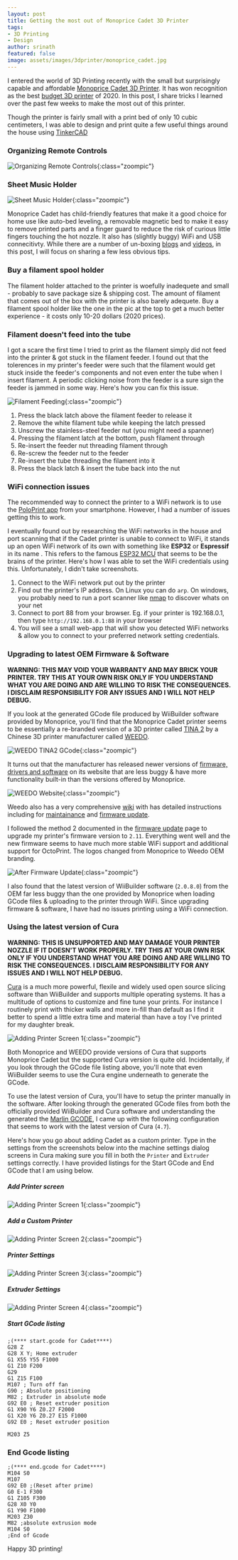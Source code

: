 ```yaml
---
layout: post
title: Getting the most out of Monoprice Cadet 3D Printer
tags:
- 3D Printing
- Design
author: srinath
featured: false
image: assets/images/3dprinter/monoprice_cadet.jpg
---
```


I entered the world of 3D Printing recently with the small but surprisingly capable and 
affordable [Monoprice Cadet 3D Printer](https://www.monoprice.com/product?p_id=40108).
It has won recognition as the best [budget 3D printer](https://www.nytimes.com/wirecutter/reviews/best-home-3d-printer/)
of 2020. In this post, I share tricks I learned over the past few weeks 
to make the most out of this printer.


Though the printer is fairly small with a print bed of only 10 cubic centimeters, I was able
to design and print quite a few useful things around the house using [TinkerCAD](https://www.tinkercad.com/)

### Organizing Remote Controls
![Organizing Remote Controls](/assets/images/3dprinter/remote_control_stands.jpg){:class="zoompic"}

### Sheet Music Holder
![Sheet Music Holder](/assets/images/3dprinter/piano_music_holder.jpg){:class="zoompic"}

Monoprice Cadet has child-friendly features that make it a good choice for home use
like auto-bed leveling, a removable magnetic bed to make it easy to remove printed parts
and a finger guard to reduce the risk of curious little fingers touching the hot nozzle.
It also has (slightly buggy) WiFi and USB connecitivty. While there are a number of
un-boxing [blogs](https://makerhacks.com/monoprice-mp-cadet-3d-printer-review/)
and [videos](https://www.youtube.com/watch?v=hoYCt1jiLUE), in this post, I will focus
on sharing a few less obvious tips.

### Buy a filament spool holder
The filament holder attached to the printer is woefully inadequete and small - probably to
save package size & shipping cost. The amount of filament that comes out of the box with
the printer is also barely adequete. Buy a filament spool holder like the one in the pic
at the top to get a much better experience - it costs only 10-20 dollars (2020 prices).

### Filament doesn't feed into the tube
I got a scare the first time I tried to print as the filament simply did not feed into
the printer & got stuck in the filament feeder. I found out that the tolerences in my 
printer's feeder were such that the filament would get stuck inside the 
feeder's components and not even enter the tube when I insert filament. A periodic 
clicking noise from the feeder is a sure sign the feeder is jammed in some way. Here's
how you can fix this issue.

![Filament Feeding](/assets/images/3dprinter/filament-feeding.jpg){:class="zoompic"}

1. Press the black latch above the filament feeder to release it
2. Remove the white filament tube while keeping the latch pressed
3. Unscrew the stainless-steel feeder nut (you might need a spanner)
4. Pressing the filament latch at the bottom, push filament through
5. Re-insert the feeder nut threading filament through
6. Re-screw the feeder nut to the feeder
7. Re-insert the tube threading the filament into it
8. Press the black latch & insert the tube back into the nut

### WiFi connection issues
The recommended way to connect the printer to a WiFi network is to use the 
[PoloPrint app](https://play.google.com/store/apps/details?id=com.pulod.poloprint_monoprice)
from your smartphone. However, I had a number of issues getting this to work.

I eventually found out by researching the WiFi networks in the house and port
scanning that if the Cadet printer is unable to connect to WiFi, it stands up an
open WiFi network of its own with something like **ESP32** or **Espressif** in its
name . This refers to the famous [ESP32 MCU](https://www.espressif.com/en/products/socs/esp32)
that seems to be the brains of the printer. Here's how I was able to set the WiFi
credentials using this. Unfortunately, I didn't take screenshots.

1. Connect to the WiFi network put out by the printer
2. Find out the printer's IP address. On Linux you can do `arp`. On windows, you probably
   need to run a port scanner like [nmap](https://nmap.org/) to discover whats on your net
3. Connect to port 88 from your browser. Eg. if your printer is 192.168.0.1, then type
   `http://192.168.0.1:88` in your browser
4. You will see a small web-app that will show you detected WiFi networks & allow you to
   connect to your preferred network setting credentials.

### Upgrading to latest OEM Firmware & Software

**WARNING: THIS MAY VOID YOUR WARRANTY AND MAY BRICK YOUR PRINTER. TRY THIS AT YOUR OWN RISK
ONLY IF YOU UNDERSTAND WHAT YOU ARE DOING AND ARE WILLING TO RISK THE CONSEQUENCES. I DISCLAIM
RESPONSIBILITY FOR ANY ISSUES AND I WILL NOT HELP DEBUG.**

If you look at the generated GCode file produced by WiiBuilder software provided by Monoprice, 
you'll find that the Monoprice Cadet printer seems to be essentially a re-branded
version of a 3D printer called [TINA 2](http://www.weedo.ltd/?products=tina2) 
by a Chinese 3D printer manufacturer called [WEEDO](http://www.weedo.ltd/). 

![WEEDO TINA2 GCode](/assets/images/3dprinter/weedo_tina_2.png){:class="zoompic"}

It turns out that the manufacturer has released newer versions of 
[firmware, drivers and software](http://www.weedo.ltd/?page_id=3376&orderby=title&order=desc)
on its website that are less buggy & have more functionality built-in than the versions
offered by Monoprice. 

![WEEDO Website](/assets/images/3dprinter/weedo_screenshot.png){:class="zoompic"}

Weedo also has a very comprehensive [wiki](http://www.weedo.ltd/weedoltd/wiki/doku.php?id=sidebar)
with has detailed instructions including for
[maintainance](http://www.weedo.ltd/weedoltd/wiki/doku.php?id=daily_maintenance:tina2) and
[firmware update](http://www.weedo.ltd/weedoltd/wiki/doku.php?id=firmware:how_to_update_firmware).

I followed the method 2 documented in the 
[firmware update](http://www.weedo.ltd/weedoltd/wiki/doku.php?id=firmware:how_to_update_firmware) 
page to upgrade my printer's firmware version to `2.11`. Everything went well and the new firmware
seems to have much more stable WiFi support and additional support for OctoPrint. The 
logos changed from Monoprice to Weedo OEM branding.

![After Firmware Update](/assets/images/3dprinter/weedo_firmware_update.jpg){:class="zoompic"}

I also found that the latest version of WiiBuilder software (`2.0.8.0`) from the OEM far
less buggy than the one provided by Monoprice when loading GCode files & uploading to the 
printer through WiFi. Since upgrading firmware & software, I have had no issues printing
using a WiFi connection.

### Using the latest version of Cura

**WARNING: THIS IS UNSUPPORTED AND MAY DAMAGE YOUR PRINTER NOZZLE IF IT DOESN'T WORK PROPERLY. 
TRY THIS AT YOUR OWN RISK ONLY IF YOU UNDERSTAND WHAT YOU ARE DOING AND ARE WILLING TO RISK THE 
CONSEQUENCES. I DISCLAIM RESPONSIBILITY FOR ANY ISSUES AND I WILL NOT HELP DEBUG.**

[Cura](https://ultimaker.com/software/ultimaker-cura) is a much more powerful, flexile and widely used
open source slicing software than WiiBuilder and supports multiple operating systems.
It has a multitude of options to customize and fine tune your prints. For instance I 
routinely print with thicker walls and more in-fill than default as I find it better to spend 
a little extra time and material than have a toy I've printed for my daughter break.

![Adding Printer Screen 1](/assets/images/3dprinter/cura.png){:class="zoompic"}

Both Monoprice and WEEDO provide versions of Cura that supports Monoprice Cadet but the 
supported Cura version is quite old. Incidentally, if you look through the GCode file listing above,
you'll note that even WiiBuilder seems to use the Cura engine underneath to generate the GCode.

To use the latest version of Cura, you'll have to setup the printer manually in the software. After 
looking through the generated GCode files from both the officially provided WiiBuilder and Cura
software and understanding the generated the [Marlin GCODE](https://marlinfw.org/meta/gcode/), I 
came up with the following configuration that seems to work with the latest version of Cura (`4.7`).

Here's how you go about adding Cadet as a custom printer. Type in the settings from the screenshots
below into the machine settings dialog screens in Cura making sure you fill in both the `Printer` and 
`Extruder` settings correctly. I have provided listings for the Start GCode and End GCode that I am 
using below.

##### Add Printer screen
![Adding Printer Screen 1](/assets/images/3dprinter/adding_printer_cura_1.png){:class="zoompic"}

##### Add a Custom Printer
![Adding Printer Screen 2](/assets/images/3dprinter/adding_printer_cura_2.png){:class="zoompic"}

##### Printer Settings
![Adding Printer Screen 3](/assets/images/3dprinter/adding_printer_cura_3.png){:class="zoompic"}

##### Extruder Settings
![Adding Printer Screen 4](/assets/images/3dprinter/adding_printer_cura_4.png){:class="zoompic"}

##### Start GCode listing

```gcode
;(**** start.gcode for Cadet****)
G28 Z
G28 X Y; Home extruder
G1 X55 Y55 F1000
G1 Z10 F200
G29
G1 Z15 F100
M107 ; Turn off fan
G90 ; Absolute positioning
M82 ; Extruder in absolute mode
G92 E0 ; Reset extruder position
G1 X90 Y6 Z0.27 F2000
G1 X20 Y6 Z0.27 E15 F1000 
G92 E0 ; Reset extruder position

M203 Z5
```

### End Gcode listing

```gcode
;(**** end.gcode for Cadet****)
M104 S0
M107
G92 E0 ;(Reset after prime)
G0 E-1 F300
G1 Z105 F300
G28 X0 Y0
G1 Y90 F1000
M203 Z30
M82 ;absolute extrusion mode
M104 S0
;End of Gcode
```

Happy 3D printing!

